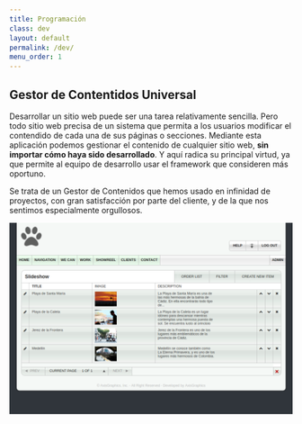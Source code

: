 ```yaml
---
title: Programación
class: dev
layout: default
permalink: /dev/
menu_order: 1
---
```


## Gestor de Contentidos Universal

Desarrollar un sitio web puede ser una tarea relativamente sencilla. Pero todo sitio web precisa de un sistema que permita a los usuarios modificar el contendido de cada una de sus páginas o secciones. Mediante esta aplicación podemos gestionar el contenido de cualquier sitio web, **sin importar cómo haya sido desarrollado**. Y aquí radica su principal virtud, ya que permite al equipo de desarrollo usar el framework que consideren más oportuno.

Se trata de un Gestor de Contenidos que hemos usado en infinidad de proyectos, con gran satisfacción por parte del cliente, y de la que nos sentimos especialmente orgullosos.

![cms1.png](/assets/images/dev/cms1.png)
